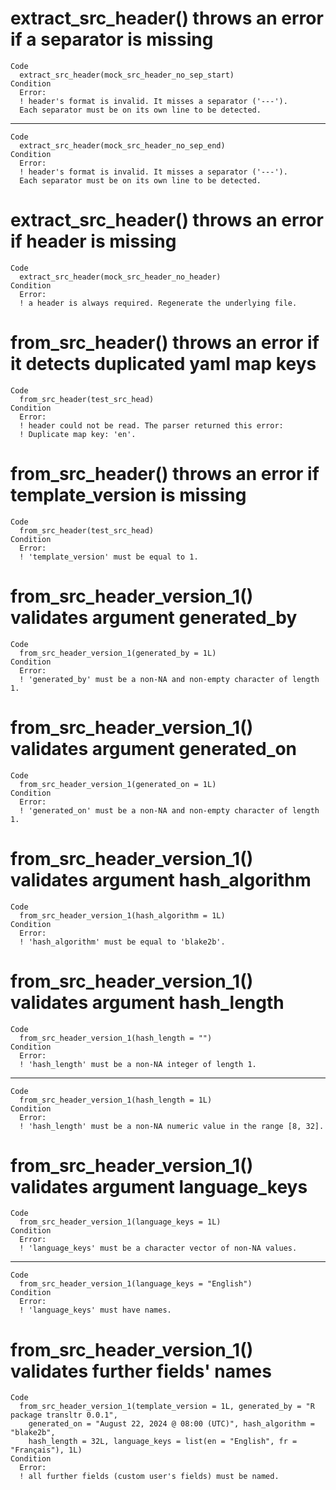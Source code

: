 # extract_src_header() throws an error if a separator is missing

    Code
      extract_src_header(mock_src_header_no_sep_start)
    Condition
      Error:
      ! header's format is invalid. It misses a separator ('---').
      Each separator must be on its own line to be detected.

---

    Code
      extract_src_header(mock_src_header_no_sep_end)
    Condition
      Error:
      ! header's format is invalid. It misses a separator ('---').
      Each separator must be on its own line to be detected.

# extract_src_header() throws an error if header is missing

    Code
      extract_src_header(mock_src_header_no_header)
    Condition
      Error:
      ! a header is always required. Regenerate the underlying file.

# from_src_header() throws an error if it detects duplicated yaml map keys

    Code
      from_src_header(test_src_head)
    Condition
      Error:
      ! header could not be read. The parser returned this error:
      ! Duplicate map key: 'en'.

# from_src_header() throws an error if template_version is missing

    Code
      from_src_header(test_src_head)
    Condition
      Error:
      ! 'template_version' must be equal to 1.

# from_src_header_version_1() validates argument generated_by

    Code
      from_src_header_version_1(generated_by = 1L)
    Condition
      Error:
      ! 'generated_by' must be a non-NA and non-empty character of length 1.

# from_src_header_version_1() validates argument generated_on

    Code
      from_src_header_version_1(generated_on = 1L)
    Condition
      Error:
      ! 'generated_on' must be a non-NA and non-empty character of length 1.

# from_src_header_version_1() validates argument hash_algorithm

    Code
      from_src_header_version_1(hash_algorithm = 1L)
    Condition
      Error:
      ! 'hash_algorithm' must be equal to 'blake2b'.

# from_src_header_version_1() validates argument hash_length

    Code
      from_src_header_version_1(hash_length = "")
    Condition
      Error:
      ! 'hash_length' must be a non-NA integer of length 1.

---

    Code
      from_src_header_version_1(hash_length = 1L)
    Condition
      Error:
      ! 'hash_length' must be a non-NA numeric value in the range [8, 32].

# from_src_header_version_1() validates argument language_keys

    Code
      from_src_header_version_1(language_keys = 1L)
    Condition
      Error:
      ! 'language_keys' must be a character vector of non-NA values.

---

    Code
      from_src_header_version_1(language_keys = "English")
    Condition
      Error:
      ! 'language_keys' must have names.

# from_src_header_version_1() validates further fields' names

    Code
      from_src_header_version_1(template_version = 1L, generated_by = "R package transltr 0.0.1",
        generated_on = "August 22, 2024 @ 08:00 (UTC)", hash_algorithm = "blake2b",
        hash_length = 32L, language_keys = list(en = "English", fr = "Français"), 1L)
    Condition
      Error:
      ! all further fields (custom user's fields) must be named.

